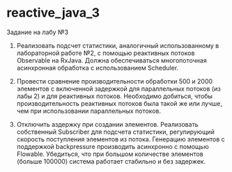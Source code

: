 # reactive_java_3

Задание на лабу №3

1. Реализовать подсчет статистики, аналогичный использованному в лабораторной работе №2, с помощью реактивных потоков Observable на RxJava. Должна обеспечиваться многопоточная асинхронная обработка с использованием Scheduler.

2. Провести сравнение производительности обработки 500 и 2000 элементов с включенной задержкой для параллельных потоков (из лабы 2) и для реактивных потоков. Необходимо добиться, чтобы производительность реактивных потоков была такой же или лучше, чем при использовании параллельных потоков.

3. Отключить аздержку при создании элементов. Реализовать собственный Subscriber для подсчета статистики, регулирующий скорость поступления элементов из потока. Генерацию элементов с поддержкой backpressure производить асинхронно с помощью Flowable. Убедиться, что при большом количестве элементов (больше 100000) система работает стабильно и без задержек.
